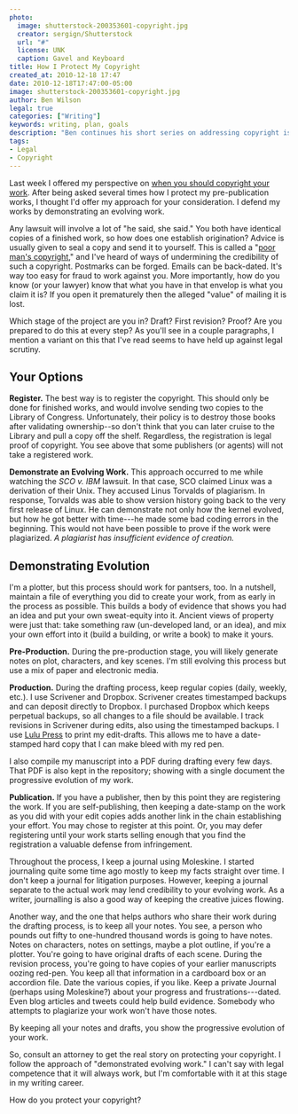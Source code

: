 ```yaml
---
photo:
  image: shutterstock-200353601-copyright.jpg
  creator: sergign/Shutterstock
  url: "#"
  license: UNK
  caption: Gavel and Keyboard
title: How I Protect My Copyright
created_at: 2010-12-18 17:47
date: 2010-12-18T17:47:00-05:00
image: shutterstock-200353601-copyright.jpg
author: Ben Wilson
legal: true
categories: ["Writing"]
keywords: writing, plan, goals
description: "Ben continues his short series on addressing copyright issues."
tags:
- Legal
- Copyright
---
```

Last week I offered my perspective on [when you should copyright your work](/posts/when-should-you-register-your-work/). After being asked several times how I protect my pre-publication works, I thought I'd offer my approach for your consideration. I defend my works by demonstrating an evolving work.

<!--more-->

Any lawsuit will involve a lot of "he said, she said." You both have identical copies of a finished work, so how does one establish origination?
Advice is usually given to seal a copy and send it to yourself. This is called a "[poor man's copyright](http://en.wikipedia.org/wiki/Poor_man's_copyright)," and I've heard of ways of undermining the credibility of such a copyright. Postmarks can be forged. Emails can be back-dated. It's way too easy for fraud to work against you. More importantly, how do you know (or your lawyer) know that what you have in that envelop is what you claim it is? If you open it prematurely then the alleged "value" of mailing it is lost.

Which stage of the project are you in? Draft? First revision? Proof? Are you prepared to do this at every step? As you'll see in a couple paragraphs, I mention a variant on this that I've read seems to have held up against legal scrutiny.

Your Options
---------

**Register.** The best way is to register the copyright. This should only be done for finished works, and would involve sending two copies to the Library of Congress. Unfortunately, their policy is to destroy those books after validating ownership--so don't think that you can later cruise to the Library and pull a copy off the shelf. Regardless, the registration is legal proof of copyright. You see above that some publishers (or agents) will not take a registered work.

**Demonstrate an Evolving Work.** This approach occurred to me while watching the *SCO v. IBM* lawsuit. In that case, SCO claimed Linux was a derivation of their Unix. They accused Linus Torvalds of plagiarism. In response, Torvalds was able to show version history going back to the very first release of Linux. He can demonstrate not only how the kernel evolved, but how he got better with time---he made some bad coding errors in the beginning. This would not have been possible to prove if the work were plagiarized. *A plagiarist has insufficient evidence of creation.*

Demonstrating Evolution
--------------------

I'm a plotter, but this process should work for pantsers, too. In a nutshell, maintain a file of everything you did to create your work, from as early in the process as possible. This builds a body of evidence that shows you had an idea and put your own sweat-equity into it. Ancient views of property were just that: take something raw (un-developed land, or an idea), and mix your own effort into it (build a building, or write a book) to make it yours.

**Pre-Production.**  During the pre-production stage, you will likely generate notes on plot, characters, and key scenes. I'm still evolving this process but use a mix of paper and electronic media.

**Production.** During the drafting process, keep regular copies (daily, weekly, etc.). I use Scrivener and Dropbox. Scrivener creates timestamped backups and can deposit directly to Dropbox. I purchased Dropbox which keeps perpetual backups, so all changes to a file should be available. I track revisions in Scrivener during edits, also using the timestamped backups. I use [Lulu Press](http://www.lulu.com/) to print my edit-drafts. This allows me to have a date-stamped hard copy that I can make bleed with my red pen.

I also compile my manuscript into a PDF during drafting every few days. That PDF is also kept in the repository; showing with a single document the progressive evolution of my work.

**Publication.** If you have a publisher, then by this point they are registering the work. If you are self-publishing, then keeping a date-stamp on the work as you did with your edit copies adds another link in the chain establishing your effort. You may chose to register at this point. Or, you may defer registering until your work starts selling enough that you find the registration a valuable defense from infringement.

Throughout the process, I keep a journal using Moleskine. I started journaling quite some time ago mostly to keep my facts straight over time. I don't keep a journal for litigation purposes. However, keeping a journal separate to the actual work may lend credibility to your evolving work. As a writer, journalling is also a good way of keeping the creative juices flowing.

Another way, and the one that helps authors who share their work during the drafting process, is to keep all your notes. You see, a person who pounds out fifty to one-hundred thousand words is going to have notes. Notes on characters, notes on settings, maybe a plot outline, if you're a plotter. You're going to have original drafts of each scene. During the revision process, you're going to have copies of your earlier manuscripts oozing red-pen. You keep all that information in a cardboard box or an accordion file. Date the various copies, if you like. Keep a private Journal (perhaps using Moleskine?) about your progress and frustrations---dated. Even blog articles and tweets could help build evidence. Somebody who attempts to plagiarize your work won't have those notes.

<div class="alert alert-info alert-block">
By keeping all your notes and drafts, you show the progressive evolution of your work.
</div>

So, consult an attorney to get the real story on protecting your copyright. I follow the approach of "demonstrated evolving work." I can't say with legal competence that it will always work, but I'm comfortable with it at this stage in my writing career.

How do you protect your copyright?
